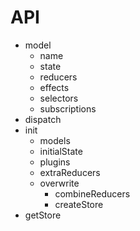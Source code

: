 # API

- model
  - name
  - state
  - reducers
  - effects
  - selectors
  - subscriptions
- dispatch
- init
  - models
  - initialState
  - plugins
  - extraReducers
  - overwrite
    - combineReducers
    - createStore
- getStore